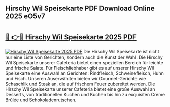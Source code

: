 ## Hirschy Wil Speisekarte PDF Download Online 2025 eO5v7

# <h2><a href="http://gc8n3e.nevu.top/?p=Hirschy+Wil+Speisekarte">🔗 👉🔴 Hirschy Wil Speisekarte 2025 PDF</a></h2>

[![Hirschy Wil Speisekarte 2025 PDF](https://i.imgur.com/dBaPXMq.png)](http://gc8n3e.nevu.top/?p=Hirschy+Wil+Speisekarte)
Die Hirschy Wil Speisekarte ist nicht nur eine Liste von Gerichten, sondern auch die Kunst der Wahl. Die Hirschy Wil Speisekarte unserer Cafeteria bietet einen speziellen Bereich für leichte und frische Salate. Für Fleischliebhaber gibt es auf unserer Hirschy Wil Speisekarte eine Auswahl an Gerichten: Rindfleisch, Schweinefleisch, Huhn und Fisch. Unseren Auserwählten bieten wir Gourmet-Gerichte wie Schaschlik und Steak an, die auf frischem Feuer zubereitet werden. Die Hirschy Wil Speisekarte unserer Cafeteria bietet eine große Auswahl an Desserts, von traditionellen Kuchen und Kuchen bis hin zu exquisiten Crème Brûlée und Schokoladenrutschen.
